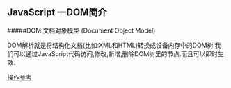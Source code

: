 ## JavaScript —DOM简介

#####DOM:文档对象模型 (Document Object Model)

DOM解析就是将结构化文档(比如:XML和HTML)转换成设备内存中的DOM树.我们可以通过JavaScript代码访问,修改,新增,删除DOM树里的节点.而且可以即时生效.

[操作参考](http://blog.csdn.net/lfdfhl/article/details/78522716)

